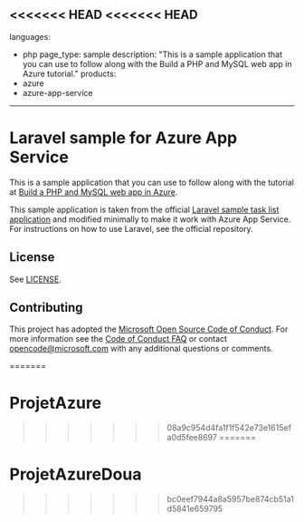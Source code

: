 <<<<<<< HEAD
<<<<<<< HEAD
---
languages:
- php
page_type: sample
description: "This is a sample application that you can use to follow along with the Build a PHP and MySQL web app in Azure tutorial."
products:
- azure
- azure-app-service
---

# Laravel sample for Azure App Service

This is a sample application that you can use to follow along with the tutorial at 
[Build a PHP and MySQL web app in Azure](https://docs.microsoft.com/azure/app-service/tutorial-php-mysql-app?pivots=platform-linux).

This sample application is taken from the official [Laravel sample task list application](https://github.com/laravel/quickstart-basic) and modified minimally to make it work with Azure App Service. For instructions on how to use Laravel, see the official repository.

## License

See [LICENSE](LICENSE).

## Contributing

This project has adopted the [Microsoft Open Source Code of Conduct](https://opensource.microsoft.com/codeofconduct/). For more information see the [Code of Conduct FAQ](https://opensource.microsoft.com/codeofconduct/faq/) or contact [opencode@microsoft.com](mailto:opencode@microsoft.com) with any additional questions or comments.
  
=======
# ProjetAzure
>>>>>>> 08a9c954d4fa1f1f542e73e1615efa0d5fee8697
=======
# ProjetAzureDoua
>>>>>>> bc0eef7944a8a5957be874cb51a1d5841e659795
